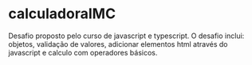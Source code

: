 # calculadoraIMC
Desafio proposto pelo curso de javascript e typescript. O desafio inclui: objetos, validação de valores, adicionar elementos html através do javascript e calculo com operadores básicos.
